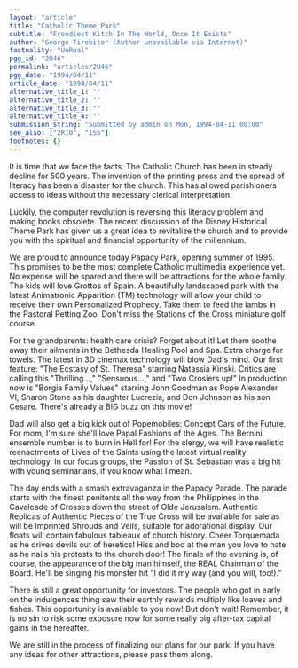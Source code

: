 ```yaml
---
layout: "article"
title: "Catholic Theme Park"
subtitle: "Froodiest Kitch In The World, Once It Exists"
author: "George Tirebiter (Author unavailable via Internet)"
factuality: "UnReal"
pgg_id: "2U46"
permalink: "articles/2U46"
pgg_date: "1994/04/11"
article_date: "1994/04/11"
alternative_title_1: ""
alternative_title_2: ""
alternative_title_3: ""
alternative_title_4: ""
submission_string: "Submitted by admin on Mon, 1994-04-11 00:00"
see_also: ["2R10", "1S5"]
footnotes: {}
---
```

<div>
<p>It is time that we face the facts. The Catholic Church has been in steady decline for 500 years. The invention of the printing press and the spread of literacy has been a disaster for the church. This has allowed parishioners access to ideas without the necessary clerical interpretation.</p>
<p>Luckily, the computer revolution is reversing this literacy problem and making books obsolete. The recent discussion of the Disney Historical Theme Park has given us a great idea to revitalize the church and to provide you with the spiritual and financial opportunity of the millennium.</p>
<p>We are proud to announce today Papacy Park, opening summer of 1995. This promises to be the most complete Catholic multimedia experience yet. No expense will be spared and there will be attractions for the whole family. The kids will love Grottos of Spain. A beautifully landscaped park with the latest Animatronic Apparition (TM) technology will allow your child to receive their own Personalized Prophecy. Take them to feed the lambs in the Pastoral Petting Zoo. Don't miss the Stations of the Cross miniature golf course.</p>
<p>For the grandparents: health care crisis? Forget about it! Let them soothe away their ailments in the Bethesda Healing Pool and Spa. Extra charge for towels. The latest in 3D cinemax technology will blow Dad's mind. Our first feature: "The Ecstasy of St. Theresa" starring Natassia Kinski. Critics are calling this "Thrilling...," "Sensuous...," and "Two Crosiers up!" In production now is "Borgia Family Values" starring John Goodman as Pope Alexander VI, Sharon Stone as his daughter Lucrezia, and Don Johnson as his son Cesare. There's already a BIG buzz on this movie!</p>
<p>Dad will also get a big kick out of Popemobiles: Concept Cars of the Future. For mom, I'm sure she'll love Papal Fashions of the Ages. The Bernini ensemble number is to burn in Hell for! For the clergy, we will have realistic reenactments of Lives of the Saints using the latest virtual reality technology. In our focus groups, the Passion of St. Sebastian was a big hit with young seminarians, if you know what I mean.</p>
<p>The day ends with a smash extravaganza in the Papacy Parade. The parade starts with the finest penitents all the way from the Philippines in the Cavalcade of Crosses down the street of Olde Jerusalem. Authentic Replicas of Authentic Pieces of the True Cross will be available for sale as will be Imprinted Shrouds and Veils, suitable for adorational display. Our floats will contain fabulous tableaux of church history. Cheer Torquemada as he drives devils out of heretics! Hiss and boo at the man you love to hate as he nails his protests to the church door! The finale of the evening is, of course, the appearance of the big man himself, the REAL Chairman of the Board. He'll be singing his monster hit "I did it my way (and you will, too!)."</p>
<p>There is still a great opportunity for investors. The people who got in early on the indulgences thing saw their earthly rewards multiply like loaves and fishes. This opportunity is available to you now! But don't wait! Remember, it is no sin to risk some exposure now for some really big after-tax capital gains in the hereafter.</p>
<p>We are still in the process of finalizing our plans for our park. If you have any ideas for other attractions, please pass them along.</p>
</div>
